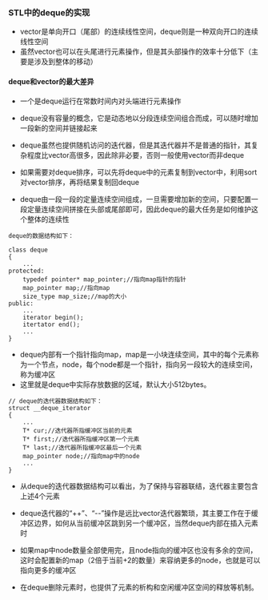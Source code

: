 ### STL中的deque的实现

* vector是单向开口（尾部）的连续线性空间，deque则是一种双向开口的连续线性空间
* 虽然vector也可以在头尾进行元素操作，但是其头部操作的效率十分低下（主要是涉及到整体的移动）

#### deque和vector的最大差异
* 一个是deque运行在常数时间内对头端进行元素操作 
* deque没有容量的概念，它是动态地以分段连续空间组合而成，可以随时增加一段新的空间并链接起来 

* deque虽然也提供随机访问的迭代器，但是其迭代器并不是普通的指针，其复杂程度比vector高很多，因此除非必要，否则一般使用vector而非deque 
* 如果需要对deque排序，可以先将deque中的元素复制到vector中，利用sort对vector排序，再将结果复制回deque

* deque由一段一段的定量连续空间组成，一旦需要增加新的空间，只要配置一段定量连续空间拼接在头部或尾部即可，因此deque的最大任务是如何维护这个整体的连续性
```
deque的数据结构如下：

class deque
{
    ...
protected:
    typedef pointer* map_pointer;//指向map指针的指针
    map_pointer map;//指向map
    size_type map_size;//map的大小
public:
    ...
    iterator begin();
    itertator end();
    ...
}
```
* deque内部有一个指针指向map，map是一小块连续空间，其中的每个元素称为一个节点，node，每个node都是一个指针，指向另一段较大的连续空间，称为缓冲区
* 这里就是deque中实际存放数据的区域，默认大小512bytes。
```
// deque的迭代器数据结构如下：
struct __deque_iterator
{
    ...
    T* cur;//迭代器所指缓冲区当前的元素
    T* first;//迭代器所指缓冲区第一个元素
    T* last;//迭代器所指缓冲区最后一个元素
    map_pointer node;//指向map中的node
    ...
}
```
* 从deque的迭代器数据结构可以看出，为了保持与容器联结，迭代器主要包含上述4个元素

* deque迭代器的“++”、“--”操作是远比vector迭代器繁琐，其主要工作在于缓冲区边界，如何从当前缓冲区跳到另一个缓冲区，当然deque内部在插入元素时
* 如果map中node数量全部使用完，且node指向的缓冲区也没有多余的空间，这时会配置新的map（2倍于当前+2的数量）来容纳更多的node，也就是可以指向更多的缓冲区
* 在deque删除元素时，也提供了元素的析构和空闲缓冲区空间的释放等机制。
